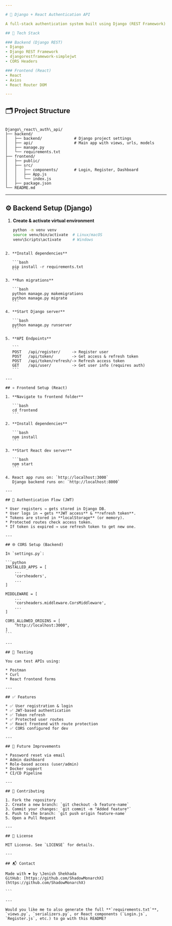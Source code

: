 ```yaml
---

# 🔐 Django + React Authentication API

A full-stack authentication system built using Django (REST Framework) on the backend and React on the frontend. It uses **JWT tokens** for secure authentication, supports user registration, login, logout, and protected routes.

## 🧰 Tech Stack

### Backend (Django REST)
- Django
- Django REST Framework
- djangorestframework-simplejwt
- CORS Headers

### Frontend (React)
- React
- Axios
- React Router DOM

---
```


## 🗂️ Project Structure

```

Django\_react\_auth\_api/
├── backend/
│   ├── backend/              # Django project settings
│   ├── api/                  # Main app with views, urls, models
│   ├── manage.py
│   └── requirements.txt
├── frontend/
│   ├── public/
│   ├── src/
│   │   ├── components/       # Login, Register, Dashboard
│   │   ├── App.js
│   │   └── index.js
│   ├── package.json
└── README.md

````

---

## ⚙️ Backend Setup (Django)

1. **Create & activate virtual environment**
   ```bash
   python -m venv venv
   source venv/bin/activate  # Linux/macOS
   venv\Scripts\activate     # Windows
````

2. **Install dependencies**

   ```bash
   pip install -r requirements.txt
   ```

3. **Run migrations**

   ```bash
   python manage.py makemigrations
   python manage.py migrate
   ```

4. **Start Django server**

   ```bash
   python manage.py runserver
   ```

5. **API Endpoints**

   ```
   POST   /api/register/     -> Register user
   POST   /api/token/        -> Get access & refresh token
   POST   /api/token/refresh/-> Refresh access token
   GET    /api/user/         -> Get user info (requires auth)
   ```

---

## ⚛️ Frontend Setup (React)

1. **Navigate to frontend folder**

   ```bash
   cd frontend
   ```

2. **Install dependencies**

   ```bash
   npm install
   ```

3. **Start React dev server**

   ```bash
   npm start
   ```

4. React app runs on: `http://localhost:3000`
   Django backend runs on: `http://localhost:8000`

---

## 🔐 Authentication Flow (JWT)

* User registers → gets stored in Django DB.
* User logs in → gets **JWT access** & **refresh token**.
* Tokens are stored in **localStorage** (or memory).
* Protected routes check access token.
* If token is expired → use refresh token to get new one.

---

## 🌐 CORS Setup (Backend)

In `settings.py`:

```python
INSTALLED_APPS = [
    ...
    'corsheaders',
    ...
]

MIDDLEWARE = [
    ...
    'corsheaders.middleware.CorsMiddleware',
    ...
]

CORS_ALLOWED_ORIGINS = [
    "http://localhost:3000",
]
```

---

## 🧪 Testing

You can test APIs using:

* Postman
* Curl
* React frontend forms

---

## ✅ Features

* ✅ User registration & login
* ✅ JWT-based authentication
* ✅ Token refresh
* ✅ Protected user routes
* ✅ React frontend with route protection
* ✅ CORS configured for dev

---

## 🚀 Future Improvements

* Password reset via email
* Admin dashboard
* Role-based access (user/admin)
* Docker support
* CI/CD Pipeline

---

## 🤝 Contributing

1. Fork the repository
2. Create a new branch: `git checkout -b feature-name`
3. Commit your changes: `git commit -m "Added feature"`
4. Push to the branch: `git push origin feature-name`
5. Open a Pull Request

---

## 📄 License

MIT License. See `LICENSE` for details.

---

## 📬 Contact

Made with ❤️ by \Jenish Shekhada
GitHub: [https://github.com/ShadowMonarchX](https://github.com/ShadowMonarchX)

```

---

Would you like me to also generate the full **`requirements.txt`**, `views.py`, `serializers.py`, or React components (`Login.js`, `Register.js`, etc.) to go with this README?

